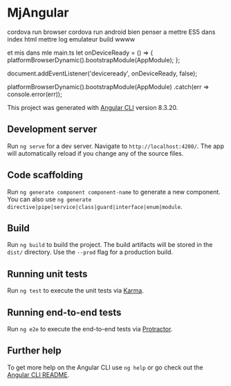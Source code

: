 # MjAngular

cordova run browser
cordova run android 
bien penser a mettre ES5
dans index html mettre   <script type="text/javascript" src="cordova.js"></script>
log emulateur 
build wwww

et mis dans mle main.ts 
let onDeviceReady = () => {
  platformBrowserDynamic().bootstrapModule(AppModule);
};

document.addEventListener('deviceready', onDeviceReady, false);

platformBrowserDynamic().bootstrapModule(AppModule)
  .catch(err => console.error(err));



This project was generated with [Angular CLI](https://github.com/angular/angular-cli) version 8.3.20.

## Development server

Run `ng serve` for a dev server. Navigate to `http://localhost:4200/`. The app will automatically reload if you change any of the source files.

## Code scaffolding

Run `ng generate component component-name` to generate a new component. You can also use `ng generate directive|pipe|service|class|guard|interface|enum|module`.

## Build

Run `ng build` to build the project. The build artifacts will be stored in the `dist/` directory. Use the `--prod` flag for a production build.

## Running unit tests

Run `ng test` to execute the unit tests via [Karma](https://karma-runner.github.io).

## Running end-to-end tests

Run `ng e2e` to execute the end-to-end tests via [Protractor](http://www.protractortest.org/).

## Further help

To get more help on the Angular CLI use `ng help` or go check out the [Angular CLI README](https://github.com/angular/angular-cli/blob/master/README.md).
